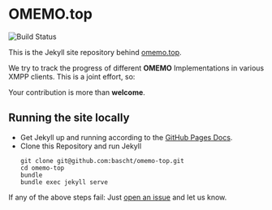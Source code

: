 # OMEMO.top

![Build Status](https://travis-ci.org/bascht/omemo-top.svg?branch=master)

This is the Jekyll site repository
behind [omemo.top](https://omemo.top).

We try to track the progress of different **OMEMO** Implementations in
various XMPP clients. This is a joint effort, so:

Your contribution is more than **welcome**.

## Running the site locally

* Get Jekyll up and running according to the
  [GitHub Pages Docs](https://help.github.com/articles/setting-up-your-github-pages-site-locally-with-jekyll/).
* Clone this Repository and run Jekyll
  ```shell
  git clone git@github.com:bascht/omemo-top.git
  cd omemo-top
  bundle
  bundle exec jekyll serve
  ```

If any of the above steps fail:
Just [open an issue](https://github.com/bascht/omemo-top/issues/new)
and let us know.
